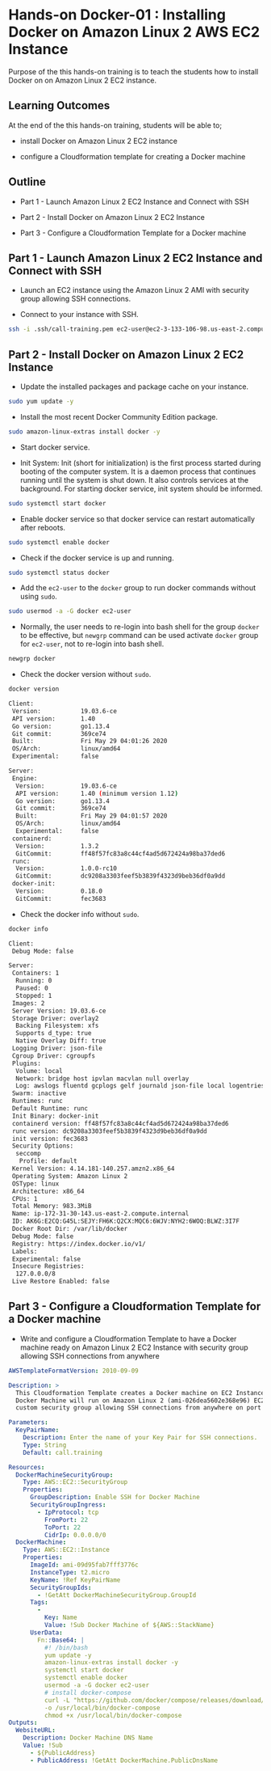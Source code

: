 # Hands-on Docker-01 : Installing Docker on Amazon Linux 2 AWS EC2 Instance

Purpose of the this hands-on training is to teach the students how to install Docker on on Amazon Linux 2 EC2 instance.

## Learning Outcomes

At the end of the this hands-on training, students will be able to;

- install Docker on Amazon Linux 2 EC2 instance

- configure a Cloudformation template for creating a Docker machine

## Outline

- Part 1 - Launch Amazon Linux 2 EC2 Instance and Connect with SSH

- Part 2 - Install Docker on Amazon Linux 2 EC2 Instance

- Part 3 - Configure a Cloudformation Template for a Docker machine

## Part 1 - Launch Amazon Linux 2 EC2 Instance and Connect with SSH

- Launch an EC2 instance using the Amazon Linux 2 AMI with security group allowing SSH connections.

- Connect to your instance with SSH.

```bash
ssh -i .ssh/call-training.pem ec2-user@ec2-3-133-106-98.us-east-2.compute.amazonaws.com
```

## Part 2 - Install Docker on Amazon Linux 2 EC2 Instance

- Update the installed packages and package cache on your instance.

```bash
sudo yum update -y
```

- Install the most recent Docker Community Edition package.

```bash
sudo amazon-linux-extras install docker -y
```

- Start docker service.

- Init System: Init (short for initialization) is the first process started during booting of the computer system. It is a daemon process that continues running until the system is shut down. It also controls services at the background. For starting docker service, init system should be informed.

```bash
sudo systemctl start docker
```

- Enable docker service so that docker service can restart automatically after reboots.

```bash
sudo systemctl enable docker
```

- Check if the docker service is up and running.

```bash
sudo systemctl status docker
```

- Add the `ec2-user` to the `docker` group to run docker commands without using `sudo`.

```bash
sudo usermod -a -G docker ec2-user
```

- Normally, the user needs to re-login into bash shell for the group `docker` to be effective, but `newgrp` command can be used activate `docker` group for `ec2-user`, not to re-login into bash shell.

```bash
newgrp docker
```

- Check the docker version without `sudo`.

```bash
docker version

Client:
 Version:           19.03.6-ce
 API version:       1.40
 Go version:        go1.13.4
 Git commit:        369ce74
 Built:             Fri May 29 04:01:26 2020
 OS/Arch:           linux/amd64
 Experimental:      false

Server:
 Engine:
  Version:          19.03.6-ce
  API version:      1.40 (minimum version 1.12)
  Go version:       go1.13.4
  Git commit:       369ce74
  Built:            Fri May 29 04:01:57 2020
  OS/Arch:          linux/amd64
  Experimental:     false
 containerd:
  Version:          1.3.2
  GitCommit:        ff48f57fc83a8c44cf4ad5d672424a98ba37ded6
 runc:
  Version:          1.0.0-rc10
  GitCommit:        dc9208a3303feef5b3839f4323d9beb36df0a9dd
 docker-init:
  Version:          0.18.0
  GitCommit:        fec3683
```

- Check the docker info without `sudo`.

```bash
docker info

Client:
 Debug Mode: false

Server:
 Containers: 1
  Running: 0
  Paused: 0
  Stopped: 1
 Images: 2
 Server Version: 19.03.6-ce
 Storage Driver: overlay2
  Backing Filesystem: xfs
  Supports d_type: true
  Native Overlay Diff: true
 Logging Driver: json-file
 Cgroup Driver: cgroupfs
 Plugins:
  Volume: local
  Network: bridge host ipvlan macvlan null overlay
  Log: awslogs fluentd gcplogs gelf journald json-file local logentries splunk syslog
 Swarm: inactive
 Runtimes: runc
 Default Runtime: runc
 Init Binary: docker-init
 containerd version: ff48f57fc83a8c44cf4ad5d672424a98ba37ded6
 runc version: dc9208a3303feef5b3839f4323d9beb36df0a9dd
 init version: fec3683
 Security Options:
  seccomp
   Profile: default
 Kernel Version: 4.14.181-140.257.amzn2.x86_64
 Operating System: Amazon Linux 2
 OSType: linux
 Architecture: x86_64
 CPUs: 1
 Total Memory: 983.3MiB
 Name: ip-172-31-30-143.us-east-2.compute.internal
 ID: AK6G:E2CQ:G45L:SEJY:FH6K:Q2CX:MQC6:6WJV:NYH2:6WOQ:BLWZ:3I7F
 Docker Root Dir: /var/lib/docker
 Debug Mode: false
 Registry: https://index.docker.io/v1/
 Labels:
 Experimental: false
 Insecure Registries:
  127.0.0.0/8
 Live Restore Enabled: false
```

## Part 3 - Configure a Cloudformation Template for a Docker machine

- Write and configure a Cloudformation Template to have a Docker machine ready on Amazon Linux 2 EC2 Instance with security group allowing SSH connections from anywhere

```yaml
AWSTemplateFormatVersion: 2010-09-09

Description: >
  This Cloudformation Template creates a Docker machine on EC2 Instance.
  Docker Machine will run on Amazon Linux 2 (ami-026dea5602e368e96) EC2 Instance with
  custom security group allowing SSH connections from anywhere on port 22.

Parameters:
  KeyPairName:
    Description: Enter the name of your Key Pair for SSH connections.
    Type: String
    Default: call.training

Resources:
  DockerMachineSecurityGroup:
    Type: AWS::EC2::SecurityGroup
    Properties:
      GroupDescription: Enable SSH for Docker Machine
      SecurityGroupIngress:
        - IpProtocol: tcp
          FromPort: 22
          ToPort: 22
          CidrIp: 0.0.0.0/0
  DockerMachine:
    Type: AWS::EC2::Instance
    Properties:
      ImageId: ami-09d95fab7fff3776c
      InstanceType: t2.micro
      KeyName: !Ref KeyPairName
      SecurityGroupIds:
        - !GetAtt DockerMachineSecurityGroup.GroupId
      Tags:
        -
          Key: Name
          Value: !Sub Docker Machine of ${AWS::StackName}
      UserData:
        Fn::Base64: |
          #! /bin/bash
          yum update -y
          amazon-linux-extras install docker -y
          systemctl start docker
          systemctl enable docker
          usermod -a -G docker ec2-user
          # install docker-compose
          curl -L "https://github.com/docker/compose/releases/download/1.27.4/docker-compose-$(uname -s)-$(uname -m)" \
          -o /usr/local/bin/docker-compose
          chmod +x /usr/local/bin/docker-compose
Outputs:
  WebsiteURL:
    Description: Docker Machine DNS Name
    Value: !Sub
      - ${PublicAddress}
      - PublicAddress: !GetAtt DockerMachine.PublicDnsName
```

